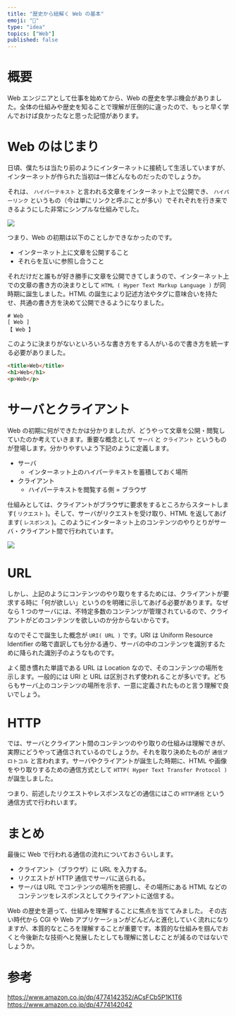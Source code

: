 ```yaml
---
title: "歴史から紐解く Web の基本"
emoji: "📑"
type: "idea"
topics: ["Web"]
published: false
---
```

# 概要

Web エンジニアとして仕事を始めてから、Web の歴史を学ぶ機会がありました。全体の仕組みや歴史を知ることで理解が圧倒的に違ったので、もっと早く学んでおけば良かったなと思った記憶があります。

# Web のはじまり

日頃、僕たちは当たり前のようにインターネットに接続して生活していますが、インターネットが作られた当初は一体どんなものだったのでしょうか。

それは、 `ハイパーテキスト` と言われる文章をインターネット上で公開でき、 `ハイパーリンク` というもの（今は単にリンクと呼ぶことが多い）でそれぞれを行き来できるようにした非常にシンプルな仕組みでした。

![](https://storage.googleapis.com/zenn-user-upload/mj44t0gliw6ctugztpx5d4um6y7l)

つまり、Web の初期は以下のことしかできなかったのです。

- インターネット上に文章を公開すること
- それらを互いに参照し合うこと

それだけだと誰もが好き勝手に文章を公開できてしまうので、インターネット上での文章の書き方の決まりとして `HTML ( Hyper Text Markup Language )` が同時期に誕生しました。HTML の誕生により記述方法やタグに意味合いを持たせ、共通の書き方を決めて公開できるようになりました。

```
# Web
[ Web ]
【 Web 】
```

このように決まりがないといろいろな書き方をする人がいるので書き方を統一する必要がありました。

```html
<title>Web</title>
<h1>Web</h1>
<p>Web</p>
```

# サーバとクライアント

Web の初期に何ができたかは分かりましたが、どうやって文章を公開・閲覧していたのか考えていきます。重要な概念として `サーバ` と `クライアント` というものが登場します。分かりやすいよう下記のように定義します。

- サーバ
    - インターネット上のハイパーテキストを蓄積しておく場所
- クライアント
    - ハイパーテキストを閲覧する側 = ブラウザ

仕組みとしては、クライアントがブラウザに要求をするところからスタートします( `リクエスト` )。そして、サーバがリクエストを受け取り、HTML を返してあげます( `レスポンス` )。このようにインターネット上のコンテンツのやりとりがサーバ・クライアント間で行われています。

![](https://storage.googleapis.com/zenn-user-upload/qd8t3hpft8wfwnc1zhriy7zqmrth)

# URL

しかし、上記のようにコンテンツのやり取りをするためには、クライアントが要求する時に「何が欲しい」というのを明確に示してあげる必要があります。なぜなら 1 つのサーバには、不特定多数のコンテンツが管理されているので、クライアントがどのコンテンツを欲しいのか分からないからです。

なのでそこで誕生した概念が `URI( URL )` です。URI は Uniform Resource Identifier の略で直訳しても分かる通り、サーバの中のコンテンツを識別するために降られた識別子のようなものです。

よく聞き慣れた単語である URL は Location なので、そのコンテンツの場所を示します。一般的には URI と URL は区別されず使われることが多いです。どちらもサーバ上のコンテンツの場所を示す、一意に定義されたものと言う理解で良いでしょう。

# HTTP

では、サーバとクライアント間のコンテンツのやり取りの仕組みは理解できが、実際にどうやって通信されているのでしょうか。それを取り決めたものが `通信プロトコル` と言われます。サーバやクライアントが誕生した時期に、HTML や画像をやり取りするための通信方式として `HTTP( Hyper Text Transfer Protocol ) ` が誕生しました。

つまり、前述したリクエストやレスポンスなどの通信にはこの `HTTP通信` という通信方式で行われいます。

# まとめ

最後に Web で行われる通信の流れについておさらいします。

- クライアント（ブラウザ）に URL を入力する。
- リクエストが HTTP 通信でサーバに送られる。
- サーバは URL でコンテンツの場所を把握し、その場所にある HTML などのコンテンツをレスポンスとしてクライアントに送信する。

Web の歴史を遡って、仕組みを理解することに焦点を当ててみました。
その古い時代から CGI や Web アプリケーションがどんどんと進化していく流れになりますが、本質的なところを理解することが重要です。本質的な仕組みを掴んでおくと今後新たな技術へと発展したとしても理解に苦しむことが減るのではないでしょうか。

# 参考

https://www.amazon.co.jp/dp/4774142352/ACsFCb5P1K1T6
https://www.amazon.co.jp/dp/4774142042

